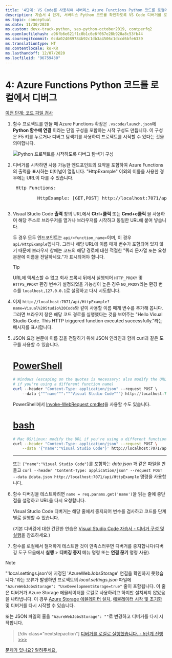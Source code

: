 ```yaml
---
title: '4단계: VS Code를 사용하여 서버리스 Azure Functions Python 코드를 로컬에서 디버그'
description: 자습서 4 단계, 서버리스 Python 코드를 확인하도록 VS Code 디버거를 로컬에서 실행
ms.topic: conceptual
ms.date: 11/30/2020
ms.custom: devx-track-python, seo-python-october2019, contperfq2
ms.openlocfilehash: a96fb6e621f1c0b1c6e6f067e28b920a8c53fb44
ms.sourcegitcommit: 0cda024089784b92c1db3a4506c1dccd6bfe6339
ms.translationtype: HT
ms.contentlocale: ko-KR
ms.lasthandoff: 12/07/2020
ms.locfileid: "96759430"
---
```

# <a name="4-debug-the-azure-functions-python-code-locally"></a>4: Azure Functions Python 코드를 로컬에서 디버그

[이전 단계: 코드 파일 검사](tutorial-vs-code-serverless-python-03.md)

1. 함수 프로젝트를 만들 때 Azure Functions 확장은 `.vscode/launch.json`에 **Python 함수에 연결** 이라는 단일 구성을 포함하는 시작 구성도 만듭니다. 이 구성은 F5 키를 누르거나 디버그 탐색기를 사용하여 프로젝트를 시작할 수 있다는 것을 의미합니다.

    ![Python 프로젝트를 시작하도록 디버그 탐색기 구성](media/tutorial-vs-code-serverless-python/configuration-to-start-a-python-project-for-debugging.png)

1. 디버거를 시작하면 사용 가능한 엔드포인트의 요약을 포함하여 Azure Functions의 출력을 표시하는 터미널이 열립니다. "HttpExample" 이외의 이름을 사용한 경우에는 URL이 다를 수 있습니다.

    <pre>
    Http Functions:

            HttpExample: [GET,POST] http://localhost:7071/api/HttpExample
    </pre>

1. Visual Studio Code **출력** 창의 URL에서 **Ctrl+클릭** 또는 **Cmd+c클릭** 을 사용하여 해당 주소로 브라우저를 열거나 브라우저를 시작하고 동일한 URL에 붙여 넣습니다.

    두 경우 모두 엔드포인트는 `api/<function_name>`이며, 이 경우 `api/HttpExample`입니다. 그러나 해당 URL에 이름 매개 변수가 포함되어 있지 않기 때문에 브라우저 창에는 코드의 해당 경로에 대한 적절한 "쿼리 문자열 또는 요청 본문에 이름을 전달하세요."가 표시되어야 합니다.

    > [!TIP]
    > URL에 액세스할 수 없고 회사 프록시 뒤에서 실행되어 `HTTP_PROXY` 및 `HTTPS_PROXY` 환경 변수가 설정되었을 가능성이 높은 경우 `NO_PROXY`라는 환경 변수를 `localhost,127.0.0.1`로 설정하고 다시 시도합니다.

1. 이제 `http://localhost:7071/api/HttpExample?name=Visual%20Studio%20Code`와 같이 사용할 이름 매개 변수를 추가해 봅니다. 그러면 브라우저 창은 해당 코드 경로를 실행했다는 것을 보여주는 "Hello Visual Studio Code. This HTTP triggered function executed successfully."라는 메시지를 표시합니다.

1. JSON 요청 본문에 이름 값을 전달하기 위해 JSON 인라인과 함께 curl과 같은 도구를 사용할 수 있습니다.

    # <a name="powershell"></a>[PowerShell](#tab/powershell)

    ```powershell
    # Windows (escaping on the quotes is necessary; also modify the URL
    # if you're using a different function name)
    curl --header "Content-Type: application/json" --request POST \
        --data {"""name""":"""Visual Studio Code"""} http://localhost:7071/api/HttpExample
    ```

    PowerShell에서 [Invoke-WebRequest cmdlet](/powershell/module/microsoft.powershell.utility/invoke-webrequest)을 사용할 수도 있습니다.

    # <a name="bash"></a>[bash](#tab/bash)

    ```bash
    # Mac OS/Linux: modify the URL if you're using a different function name
    curl --header "Content-Type: application/json" --request POST \
        --data '{"name":"Visual Studio Code"}' http://localhost:7071/api/HttpExample
    ```

    ---

    또는 `{"name":"Visual Studio Code"}`를 포함하는 *data.json* 과 같은 파일을 만들고 `curl --header "Content-Type: application/json" --request POST --data @data.json http://localhost:7071/api/HttpExample` 명령을 사용합니다.

1. 함수 디버깅을 테스트하려면 `name = req.params.get('name')`을 읽는 줄에 중단점을 설정하고 URL을 다시 요청합니다.

    Visual Studio Code 디버거는 해당 줄에서 중지되어 변수를 검사하고 코드를 단계별로 실행할 수 있습니다.

    (기본 디버깅에 대한 간단한 연습은 [Visual Studio Code 자습서 - 디버거 구성 및 실행](https://code.visualstudio.com/docs/python/python-tutorial#configure-and-run-the-debugger)을 참조하세요.)

1. 함수를 로컬에서 철저하게 테스트한 것이 만족스러우면 디버거를 중지합니다(디버깅 도구 모음에서 **실행** > **디버깅 중지** 메뉴 명령 또는 **연결 끊기** 명령 사용).

> [!NOTE]
> "'local.settings.json'에 지정된 'AzureWebJobsStorage' 연결을 확인하지 못했습니다."라는 오류가 발생하면 프로젝트의 *local.settings.json* 파일에 `"AzureWebJobsStorage": "UseDevelopmentStorage=true"` 줄이 포함됩니다. 이 줄은 디버거가 Azure Storage 에뮬레이터를 로컬로 사용하려고 하지만 설치되지 않았음을 나타냅니다. 이 경우 [Azure Storage 에뮬레이터 설치](/azure/storage/common/storage-use-emulator#get-the-storage-emulator), [에뮬레이터 시작 및 초기화](/azure/storage/common/storage-use-emulator#start-and-initialize-the-storage-emulator) 및 디버거를 다시 시작할 수 있습니다.
>
> 또는 JSON 파일의 줄을 `"AzureWebJobsStorage": ""`로 변경하고 디버거를 다시 시작합니다.

> [!div class="nextstepaction"]
> [디버거를 로컬로 실행했습니다. - 5단계 진행 >>>](tutorial-vs-code-serverless-python-05.md)

[문제가 있나요? 알려주세요.](https://aka.ms/python-functions-qs-ms-survey)
